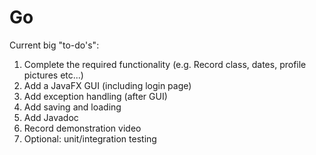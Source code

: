 # Go

Current big "to-do's":

1. Complete the required functionality (e.g. Record class, dates, profile pictures etc...)
2. Add a JavaFX GUI (including login page)
3. Add exception handling (after GUI)
4. Add saving and loading
5. Add Javadoc
6. Record demonstration video
7. Optional: unit/integration testing
